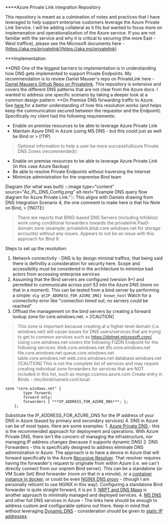 ﻿****Azure Private Link integration Repository

This repository is meant as a culmination of notes and practices that I have leveraged to help support enterprise customers leverage the Azure Private Link Service.  I will be adding collateral as it fits but wanted to focus more on implemenation and operationalization of the Azure service.
If you are not familiar with the service and why it is critical to securing (the more East - West traffice), please see the Microsoft documents here - [https://aka.ms/privatelink](https://aka.ms/privatelink)

***Implementation

**DNS
One of the biggest barriers to implementation is in understanding how DNS gets implemented to support Private Endpoints.  My recommendation is to review Daniel Mauser's repo on PrivateLink here - [Daniel Mausers Github Repo on Privatelink](https://github.com/dmauser/PrivateLink/blob/master/README.md).  This repository is extensive and covers the different DNS patterns that are not clear from the Azure docs.  I wanted to address one specific scenario by taking a deeper look at a common design pattern: **On Premise DNS forwarding traffic to Azure.  See [here ](https://github.com/dmauser/PrivateLink/tree/master/DNS-Integration-Scenarios#4-on-premises-dns-integration) for a better understanding of how this resolution works (and helps keep the communication secured between the requestor and the Endpoint).  Specifically my client had the following requirements:
- Enable on premise resources to be able to leverage Azure Private Link
- Maintain Azure DNS in Azure (using MS DNS - but this could just as well be Bind or > [!TIP]
> Optional information to help a user be more successfulAzure Private DNS Zones (recommended))
- Enable on premise resources to be able to leverage Azure Private Link (in this case Azure Backup)
- Be able to resolve Private Endpoints without traversing the Internet
- Minimize administration for the onpremise Bind team

Diagram (for what was built)
    :::image type="content" source="Az_PL_DNS_Config.png" alt-text="Example DNS query flow diagram for Azure Private Link.":::
This aligns with Daniels drawing from DNS Integration Scenario 4, the one comment to make here is that his Note on Bind, > [!NOTE]
> There are reports that BIND-based DNS Servers (including Infoblox) work using conditional forwarders towards the privatelink.PaaS-domain zone (example: privatelink.blob.core.windows.net for storage accounts) without any issues. 
Appears to not be an issue with this approach for Bind 9.

Steps to set up the resolution:
1. Network connectivity - DNS is by design minimal traffice, that being said there is definitily a consideration for security here.  Scope and accessibility must be considered in the architecture to minimize bad actors from accessing enterprise services 
2. Assuming that the Bind servers are configured (version 9+) and permitted to communicate across port 53 into the Azure DNS (more on that in a moment).  This can be tested from a bind server by performing a simple: `dig @{IP_ADDRESS_FOR_AZURE_DNS} known_host` Watch for a connectivity error like "connection timed out; no servers could be reached"
3. Offload the management on the bind servers by creating a forward lookup zone for core.windows.net.  > [!CAUTION]
> This zone is important because creating at a higher level domain (i.e. windows.net) will cause issues for DNS users/services that are trying to get to common services such as https://dotnet.microsoft.com/
Using core.windows.net covers the following FQDN Endpoint for the following services:
blob.core.windows.net
dfs.core.windows.net
file.core.windows.net
queue.core.windows.net
table.core.windows.net
web.core.windows.net
database.windows.net
> [!CAUTION]
> This is not the complete list of services and may require creating individual zone forwarders for services that are NOT included in this list, such as mongo.cosmos.azure.com
Create entry in Binds - /etc/bind/named.conf.local:

```
zone "core.windows.net" {
        type forward;
        forward only;
        forwarders { ***IP_ADDRESS_FOR_AZURE_DNS***; };
    };
```
Substitute the IP_ADDRESS_FOR_AZURE_DNS for the IP address of your DNS in Azure (based by primary and secondary services)
4. DNS in Azure can be of most types. Here are some examples:
    1. [Azure Private DNS ](https://docs.microsoft.com/azure/dns/private-dns-overview)- this is the recommended approach for deployment and operations.  With Azure Private DNS, there isn't the concern of managing the infrastructure, nor managing IP address changes (because it supports dynamic DNS)
    2. DNS Forwarders - this is specifically designed to address eliminate DNS administration in Azure.  The approach is to have a device in Azure that will forward specifically to the Azure [Recursive Resolver](https://docs.microsoft.com/azure/virtual-network/virtual-networks-name-resolution-for-vms-and-role-instances#vms-and-role-instances). That resolver requires having the forwarder's request to originate from within Azure (i.e. we can't directly connect from our onprem Bind server).  This can be a standalone (or VM Scale Set) Bind forwarder (more on that in a minute), or a [container instance in docker](https://github.com/groovy-sky/azure/tree/master/docker-coredns-00#introduction), 
    or could be even [NGINX DNS proxy](https://github.com/Microsoft/PL-DNS-Proxy) - (though I am personally reticent to use NGINX in this way).
        Configuring a standalone Bind forwarder is quite straight forward, it is po
    3. [NRPT and DNS Masq](https://github.com/dmauser/PrivateLink/tree/master/DNS-Client-Configuration-Options) is another approach to minimally managed and deployed services.
    4. [MS DNS](https://github.com/dmauser/PrivateLink/tree/master/DNS-Scenario-Using-AD) and other full DNS services in Azure - The links here should be enough to address custom and configurable options out there.  Keep in mind that without leveraging [Dynamic DNS](https://docs.microsoft.com/azure/virtual-network/virtual-networks-name-resolution-ddns) - consideration should be given to [static IP addresses](https://docs.microsoft.com/azure/virtual-network/ip-services/virtual-network-network-interface-addresses#assignment-methods).
    


